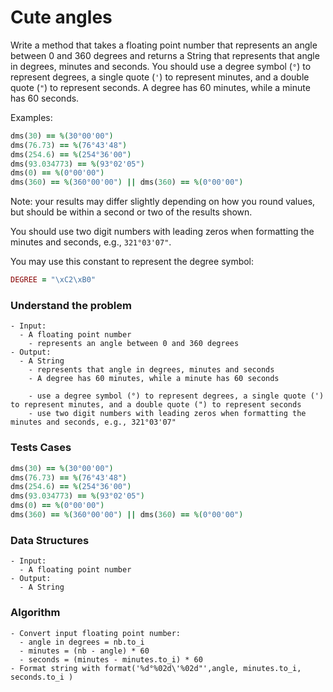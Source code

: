 # Cute angles

Write a method that takes a floating point number that represents an angle between 0 and 360 degrees and returns a String that represents that angle in degrees, minutes and seconds. You should use a degree symbol (`°`) to represent degrees, a single quote (`'`) to represent minutes, and a double quote (`"`) to represent seconds. A degree has 60 minutes, while a minute has 60 seconds.

Examples:

```ruby
dms(30) == %(30°00'00")
dms(76.73) == %(76°43'48")
dms(254.6) == %(254°36'00")
dms(93.034773) == %(93°02'05")
dms(0) == %(0°00'00")
dms(360) == %(360°00'00") || dms(360) == %(0°00'00")
```

Note: your results may differ slightly depending on how you round values, but should be within a second or two of the results shown.

You should use two digit numbers with leading zeros when formatting the minutes and seconds, e.g., `321°03'07"`.

You may use this constant to represent the degree symbol:

```ruby
DEGREE = "\xC2\xB0"
```



### Understand the problem

```
- Input:
  - A floating point number
    - represents an angle between 0 and 360 degrees
- Output:
  - A String
    - represents that angle in degrees, minutes and seconds
    - A degree has 60 minutes, while a minute has 60 seconds

    - use a degree symbol (°) to represent degrees, a single quote (') to represent minutes, and a double quote (") to represent seconds
    - use two digit numbers with leading zeros when formatting the minutes and seconds, e.g., 321°03'07"
```

### Tests Cases

```ruby
dms(30) == %(30°00'00")
dms(76.73) == %(76°43'48")
dms(254.6) == %(254°36'00")
dms(93.034773) == %(93°02'05")
dms(0) == %(0°00'00")
dms(360) == %(360°00'00") || dms(360) == %(0°00'00")
```

### Data Structures

```
- Input:
  - A floating point number
- Output:
  - A String
```

### Algorithm

```
- Convert input floating point number:
  - angle in degrees = nb.to_i
  - minutes = (nb - angle) * 60
  - seconds = (minutes - minutes.to_i) * 60
- Format string with format('%d°%02d\'%02d"',angle, minutes.to_i, seconds.to_i )
```
